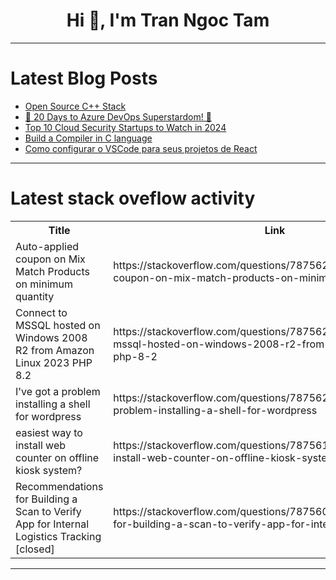 <h1 align="center">Hi 👋, I'm Tran Ngoc Tam</h1>

---

# Latest Blog Posts 
<!-- BLOG-POST-LIST:START -->
- [Open Source C++ Stack](https://dev.to/eugeneo_17/open-source-c-stack-2j67)
- [🚀 20 Days to Azure DevOps Superstardom! 🌟](https://dev.to/narashim_reddy_7a38c654ba/20-days-to-azure-devops-superstardom-4lg6)
- [Top 10 Cloud Security Startups to Watch in 2024](https://dev.to/nashetking/top-10-cloud-security-startups-to-watch-in-2024-5964)
- [Build a Compiler in C language](https://dev.to/bekbrace/build-a-compiler-in-c-language-3lgb)
- [Como configurar o VSCode para seus projetos de React](https://dev.to/dougsource/como-configurar-o-vscode-para-seus-projetos-de-react-k2b)
<!-- BLOG-POST-LIST:END -->

---

# Latest stack oveflow activity
<table>
  <tr><th>Title</th><th>Link</th></tr>
  <!-- STACKOVERFLOW:START --><tr><td>Auto-applied coupon on Mix Match Products on minimum quantity</td><td>https://stackoverflow.com/questions/78756263/auto-applied-coupon-on-mix-match-products-on-minimum-quantity</td></tr><tr><td>Connect to MSSQL hosted on Windows 2008 R2 from Amazon Linux 2023 PHP 8.2</td><td>https://stackoverflow.com/questions/78756256/connect-to-mssql-hosted-on-windows-2008-r2-from-amazon-linux-2023-php-8-2</td></tr><tr><td>I&#39;ve got a problem installing a shell for wordpress</td><td>https://stackoverflow.com/questions/78756255/ive-got-a-problem-installing-a-shell-for-wordpress</td></tr><tr><td>easiest way to install web counter on offline kiosk system?</td><td>https://stackoverflow.com/questions/78756174/easiest-way-to-install-web-counter-on-offline-kiosk-system</td></tr><tr><td>Recommendations for Building a Scan to Verify App for Internal Logistics Tracking [closed]</td><td>https://stackoverflow.com/questions/78756003/recommendations-for-building-a-scan-to-verify-app-for-internal-logistics-trackin</td></tr><!-- STACKOVERFLOW:END -->
</table>

---


